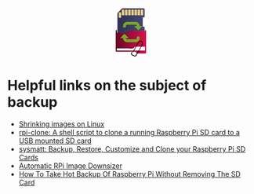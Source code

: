 <center>     <!-- The blank line before the image definition is required! -->

![Icon](images/icons/Icon_rot_blau_final_64.png)
</center>

# Helpful links on the subject of backup

- [Shrinking images on Linux](https://softwarebakery.com/shrinking-images-on-linux)
- [rpi-clone: A shell script to clone a running Raspberry Pi SD card to a USB mounted SD card](https://github.com/geerlingguy/rpi-clone)
- [sysmatt: Backup, Restore, Customize and Clone your Raspberry Pi SD Cards](https://sysmatt.blogspot.de/2014/08/backup-restore-customize-and-clone-your.html)
- [Automatic RPi Image Downsizer](https://sirlagz.net/2013/03/10/script-automatic-rpi-image-downsizer/)
- [How To Take Hot Backup Of Raspberry Pi Without Removing The SD Card](https://www.megaleecher.net/Best_Raspberry_Pi_Hot_Backup_Shell_Script#axzz4Fi2DzcnY)

[.status]: translated
[.source]: https://linux-tips-and-tricks.de/de/raspibackup#links
